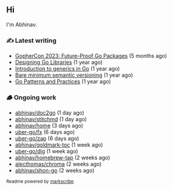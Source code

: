 ## Hi

I'm Abhinav.

### ✍️ Latest writing


- [GopherCon 2023: Future-Proof Go Packages](https://abhinavg.net/2023/09/27/future-proof-packages/) (5 months ago)
- [Designing Go Libraries](https://abhinavg.net/2022/12/06/designing-go-libraries/) (1 year ago)
- [Introduction to generics in Go](https://abhinavg.net/2022/11/23/generics-intro/) (1 year ago)
- [Bare minimum semantic versioning](https://abhinavg.net/2022/11/07/semver/) (1 year ago)
- [Go Patterns and Practices](https://abhinavg.net/2022/09/19/go-patterns-and-practices-talk/) (1 year ago)

### 🪵 Ongoing work


- [abhinav/doc2go](https://github.com/abhinav/doc2go) (1 day ago)
- [abhinav/stitchmd](https://github.com/abhinav/stitchmd) (1 day ago)
- [abhinav/home](https://github.com/abhinav/home) (3 days ago)
- [uber-go/fx](https://github.com/uber-go/fx) (6 days ago)
- [uber-go/zap](https://github.com/uber-go/zap) (6 days ago)
- [abhinav/goldmark-toc](https://github.com/abhinav/goldmark-toc) (1 week ago)
- [uber-go/dig](https://github.com/uber-go/dig) (1 week ago)
- [abhinav/homebrew-tap](https://github.com/abhinav/homebrew-tap) (2 weeks ago)
- [alecthomas/chroma](https://github.com/alecthomas/chroma) (2 weeks ago)
- [abhinav/shon-go](https://github.com/abhinav/shon-go) (2 weeks ago)

<sub>Readme powered by [markscribe](https://github.com/muesli/markscribe).</sub>
